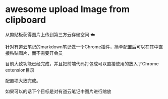 # awesome  upload Image from clipboard

从剪贴板获得图片上传到第三方云存储空间 :cloud:

针对有道云笔记的markdown笔记做一个Chrome插件，简单配置后可以在其中直接粘贴图片，而不需要开会员

目前大致功能已经完成，并且把前端代码打包成可以直接使用的放入了Chrome extension目录

配置项大致完成。

如果可以的话下个目标是对有道云笔记中图片进行缩放
